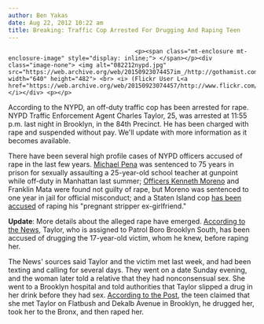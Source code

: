 ```yaml
---
author: Ben Yakas
date: Aug 22, 2012 10:22 am
title: Breaking: Traffic Cop Arrested For Drugging And Raping Teen
---
```


	
										<p><span class="mt-enclosure mt-enclosure-image" style="display: inline;"> </span></p><div class="image-none"> <img alt="082212nypd.jpg" src="https://web.archive.org/web/20150923074457im_/http://gothamist.com/attachments/nyc_arts_john/082212nypd.jpg" width="640" height="482"> <br> <i> (Flickr User L<a href="https://web.archive.org/web/20150923074457/http://www.flickr.com/photos/lempkin/1223944662/">empkin</a>)</i></div> <p></p>

<p>According to the NYPD, an off-duty traffic cop has been arrested for rape. NYPD Traffic Enforcement Agent Charles Taylor, 25, was arrested at 11:55 p.m. last night in Brooklyn, in the 84th Precinct. He has been charged with rape and suspended without pay. We&apos;ll update with more information as it becomes available.</p>

<p>There have been several high profile cases of NYPD officers accused of rape in the last few years. <a href="https://web.archive.org/web/20150923074457/http://gothamist.com/tags/michaelpena">Michael Pena</a> was sentenced to 75 years in prison for sexually assaulting a 25-year-old school teacher at gunpoint while off-duty in Manhattan last summer; <a href="https://web.archive.org/web/20150923074457/http://gothamist.com/tags/kennethmoreno">Officers Kenneth Moreno</a> and Franklin Mata were found not guilty of rape, but Moreno was sentenced to one year in jail for official misconduct; and a Staten Island cop <a href="https://web.archive.org/web/20150923074457/http://gothamist.com/2012/08/03/cops_alleged_rape_victim_his_pregna.php">has been accused</a> of raping his &quot;pregnant stripper ex-girlfriend.&quot;</p>

<p><strong>Update</strong>: More details about the alleged rape have emerged. <a href="https://web.archive.org/web/20150923074457/http://www.nydailynews.com/new-york/brooklyn-traffic-arrested-allegedly-drugging-raping-woman-a-date-article-1.1141844?localLinksEnabled=false">According to the News</a>, Taylor, who is assigned to Patrol Boro Brooklyn South, has been accused of drugging the 17-year-old victim, whom he knew, before raping her. </p>

<p>The News&apos; sources said Taylor and the victim met last week, and had been texting and calling for several days. They went on a date Sunday evening, and the woman later told a relative that they had nonconsensual sex. She went to a Brooklyn hospital and told authorities that Taylor slipped a drug in her drink before they had sex. <a href="https://web.archive.org/web/20150923074457/http://www.nypost.com/p/news/local/klyn_traffic_cop_busted_for_raping_C9QxMVgWUWJiy2dW1laPbK">According to the Post</a>, the teen claimed that she met Taylor on Flatbush and Dekalb Avenue in Brooklyn, he drugged her, took her to the Bronx, and then raped her.</p>					
										
									
				
